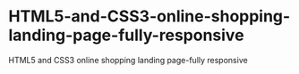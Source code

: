 # HTML5-and-CSS3-online-shopping-landing-page-fully-responsive
HTML5 and CSS3 online shopping landing page-fully responsive
